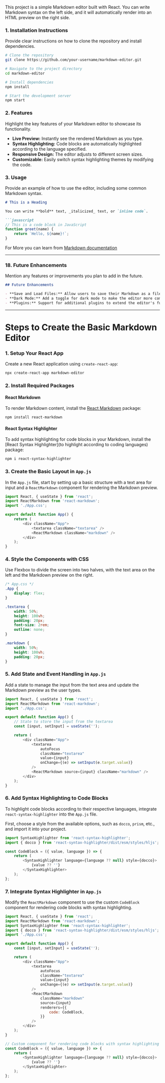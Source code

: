 
This project is a simple Markdown editor built with React. You can write Markdown syntax on the left side, and it will automatically render into an HTML preview on the right side.

### 1. Installation Instructions

Provide clear instructions on how to clone the repository and install dependencies.

```bash
# Clone the repository
git clone https://github.com/your-username/markdown-editor.git

# Navigate to the project directory
cd markdown-editor

# Install dependencies
npm install

# Start the development server
npm start
```

### 2. Features

Highlight the key features of your Markdown editor to showcase its functionality.

- **Live Preview:** Instantly see the rendered Markdown as you type.
- **Syntax Highlighting:** Code blocks are automatically highlighted according to the language specified.
- **Responsive Design:** The editor adjusts to different screen sizes.
- **Customizable:** Easily switch syntax highlighting themes by modifying the code.

### 3. Usage

Provide an example of how to use the editor, including some common Markdown syntax.
```markdown
# This is a Heading

You can write **bold** text, _italicized_ text, or `inline code`.

```javascript
// This is a code block in JavaScript
function greet(name) {
    return `Hello, ${name}!`;
}
```

For More  you can learn from [Markdown documentation](https://www.markdownguide.org/getting-started/)

---

### 18. Future Enhancements

Mention any features or improvements you plan to add in the future.

```markdown
## Future Enhancements

- **Save and Load Files:** Allow users to save their Markdown as a file or load Markdown files into the editor.
- **Dark Mode:** Add a toggle for dark mode to make the editor more comfortable to use in low-light conditions.
- **Plugins:** Support for additional plugins to extend the editor's functionality.
```

---
# Steps to Create the Basic Markdown Editor

### 1. Setup Your React App
Create a new React application using `create-react-app`:
```bash
npx create-react-app markdown-editor
```

### 2. Install Required Packages

#### React Markdown
To render Markdown content, install the [React Markdown](https://www.npmjs.com/package/react-markdown) package:
```bash
npm install react-markdown
```

#### React Syntax Highlighter
To add syntax highlighting for code blocks in your Markdown, install the [React Syntax Highlighter](to highlight according to coding languages) package:
```bash
npm i react-syntax-highlighter
```

### 3. Create the Basic Layout in `App.js`

In the `App.js` file, start by setting up a basic structure with a text area for input and a `ReactMarkdown` component for rendering the Markdown preview.

```js
import React, { useState } from 'react';
import ReactMarkdown from 'react-markdown';
import './App.css';

export default function App() {
    return (
        <div className="App">
            <textarea className="textarea" />
            <ReactMarkdown className="markdown" />
        </div>
    );
}
```

### 4. Style the Components with CSS

Use Flexbox to divide the screen into two halves, with the text area on the left and the Markdown preview on the right.

```css
/* App.css */
.App {
    display: flex;
}

.textarea {
    width: 50%;
    height: 100vh;
    padding: 20px;
    font-size: 2rem;
    outline: none;
}

.markdown {
    width: 50%;
    height: 100vh;
    padding: 20px;
}
```

### 5. Add State and Event Handling in `App.js`

Add a state to manage the input from the text area and update the Markdown preview as the user types.

```js
import React, { useState } from 'react';
import ReactMarkdown from 'react-markdown';
import './App.css';

export default function App() {
    // State to store the input from the textarea
    const [input, setInput] = useState('');

    return (
        <div className="App">
            <textarea
                autoFocus
                className="textarea"
                value={input}
                onChange={(e) => setInput(e.target.value)}
            />
            <ReactMarkdown source={input} className="markdown" />
        </div>
    );
}
```

### 6. Add Syntax Highlighting to Code Blocks

To highlight code blocks according to their respective languages, integrate `react-syntax-highlighter` into the `App.js` file.

First, choose a style from the available options, such as `docco`, `prism`, etc., and import it into your project.

```js
import SyntaxHighlighter from 'react-syntax-highlighter';
import { docco } from 'react-syntax-highlighter/dist/esm/styles/hljs';

const CodeBlock = ({ value, language }) => {
    return (
        <SyntaxHighlighter language={language ?? null} style={docco}>
            {value ?? ''}
        </SyntaxHighlighter>
    );
};
```

### 7. Integrate Syntax Highlighter in `App.js`

Modify the `ReactMarkdown` component to use the custom `CodeBlock` component for rendering code blocks with syntax highlighting.

```js
import React, { useState } from 'react';
import ReactMarkdown from 'react-markdown';
import SyntaxHighlighter from 'react-syntax-highlighter';
import { docco } from 'react-syntax-highlighter/dist/esm/styles/hljs';
import './App.css';

export default function App() {
    const [input, setInput] = useState('');

    return (
        <div className="App">
            <textarea
                autoFocus
                className="textarea"
                value={input}
                onChange={(e) => setInput(e.target.value)}
            />
            <ReactMarkdown
                className="markdown"
                source={input}
                renderers={{
                    code: CodeBlock,
                }}
            />
        </div>
    );
}

// Custom component for rendering code blocks with syntax highlighting
const CodeBlock = ({ value, language }) => {
    return (
        <SyntaxHighlighter language={language ?? null} style={docco}>
            {value ?? ''}
        </SyntaxHighlighter>
    );
};
```
